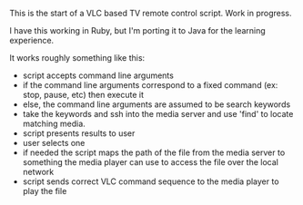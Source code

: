 This is the start of a VLC based TV remote control script. Work in progress.

I have this working in Ruby, but I'm porting it to Java for the learning experience.

It works roughly something like this:

- script accepts command line arguments
- if the command line arguments correspond to a fixed command (ex: stop, pause, etc) then execute it
- else, the command line arguments are assumed to be search keywords
- take the keywords and ssh into the media server and use 'find' to locate matching media.
- script presents results to user
- user selects one
- if needed the script maps the path of the file from the media server to something the media player can use to access the file over the local network
- script sends correct VLC command sequence to the media player to play the file
